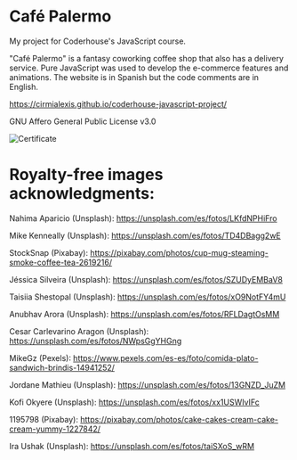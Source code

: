 # Café Palermo
My project for Coderhouse's JavaScript course.

"Café Palermo" is a fantasy coworking coffee shop that also has a delivery service. Pure JavaScript was used to develop the e-commerce features and animations. The website is in Spanish but the code comments are in English.

https://cirmialexis.github.io/coderhouse-javascript-project/

GNU Affero General Public License v3.0

![Certificate](https://github.com/cirmialexis/coderhouse-javascript-project/assets/1320538/35b59801-f168-4fd8-9669-9daf07baa3d0)

# Royalty-free images acknowledgments:

Nahima Aparicio (Unsplash): https://unsplash.com/es/fotos/LKfdNPHiFro

Mike Kenneally (Unsplash): https://unsplash.com/es/fotos/TD4DBagg2wE

StockSnap (Pixabay): https://pixabay.com/photos/cup-mug-steaming-smoke-coffee-tea-2619216/

Jéssica Silveira (Unsplash): https://unsplash.com/es/fotos/SZUDyEMBaV8

Taisiia Shestopal (Unsplash): https://unsplash.com/es/fotos/xO9NotFY4mU

Anubhav Arora (Unsplash): https://unsplash.com/es/fotos/RFLDagtOsMM

Cesar Carlevarino Aragon (Unsplash): https://unsplash.com/es/fotos/NWpsGgYHGng

MikeGz (Pexels): https://www.pexels.com/es-es/foto/comida-plato-sandwich-brindis-14941252/

Jordane Mathieu (Unsplash): https://unsplash.com/es/fotos/13GNZD_JuZM

Kofi Okyere (Unsplash): https://unsplash.com/es/fotos/xx1USWIvIFc

1195798 (Pixabay): https://pixabay.com/photos/cake-cakes-cream-cake-cream-yummy-1227842/

Ira Ushak (Unsplash): https://unsplash.com/es/fotos/taiSXoS_wRM
